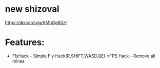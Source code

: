 # new shizoval
https://discord.gg/AMhGg6QH

# Features:

 * FlyHack - Simple Fly Hack(R.SHIFT,WASD,QE)
*FPS Hack - Remove all mines

